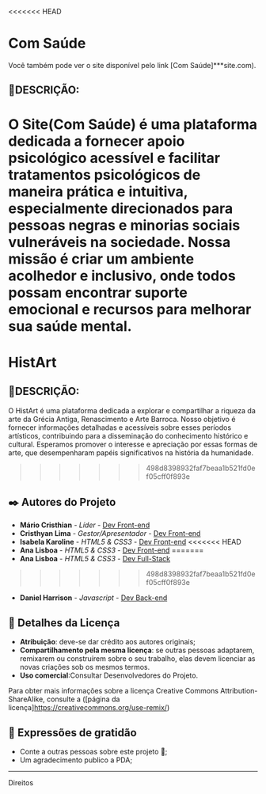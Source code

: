 <<<<<<< HEAD
# Com Saúde
Você também pode ver o site disponível pelo link [Com Saúde]***site.com).
## 📌DESCRIÇÃO:
O Site(Com Saúde) é uma plataforma dedicada a fornecer apoio psicológico acessível e facilitar tratamentos psicológicos 
de maneira prática e intuitiva, especialmente direcionados para pessoas negras e minorias sociais vulneráveis na sociedade.
Nossa missão é criar um ambiente acolhedor e inclusivo, onde todos possam encontrar suporte emocional e recursos para melhorar sua saúde mental. 
=======
# HistArt
## 📌DESCRIÇÃO:
O HistArt é uma plataforma dedicada a explorar e compartilhar a riqueza da arte da Grécia Antiga, Renascimento e Arte Barroca. Nosso objetivo é fornecer informações detalhadas e acessíveis sobre esses períodos artísticos, contribuindo para a disseminação do conhecimento histórico e cultural. Esperamos promover o interesse e apreciação por essas formas de arte, que desempenharam papéis significativos na história da humanidade.

>>>>>>> 498d8398932faf7beaa1b521fd0ef05cff0f893e

## ✒️ Autores do Projeto
* **Mário Cristhian** - *Líder* - [Dev Front-end](https://github.com/linkParaPerfil)
* **Cristhyan Lima** - *Gestor/Apresentador* - [Dev Front-end](https://github.com/linkParaPerfil)
* **Isabela Karoline** - *HTML5 & CSS3* - [Dev Front-end](https://github.com/linkParaPerfil)
<<<<<<< HEAD
* **Ana Lisboa** - *HTML5 & CSS3* - [Dev Front-end](https://github.com/linkParaPerfil)
=======
* **Ana Lisboa** - *HTML5 & CSS3* - [Dev Full-Stack](https://github.com/linkParaPerfil)
>>>>>>> 498d8398932faf7beaa1b521fd0ef05cff0f893e
* **Daniel Harrison** - *Javascript* - [Dev Back-end](https://github.com/linkParaPerfil)



## 📄 Detalhes da Licença

- **Atribuição**: deve-se dar crédito aos autores originais;
- **Compartilhamento pela mesma licença**: se outras pessoas adaptarem, remixarem ou construírem sobre o seu trabalho, elas devem licenciar as novas criações sob os mesmos termos.
- **Uso comercial**:Consultar Desenvolvedores do Projeto.

Para obter mais informações sobre a licença Creative Commons Attribution-ShareAlike, consulte a ([página da licença]https://creativecommons.org/use-remix/)

## 🎁 Expressões de gratidão

* Conte a outras pessoas sobre este projeto 📢;
* Um agradecimento publico a PDA;
  


---
Direitos
